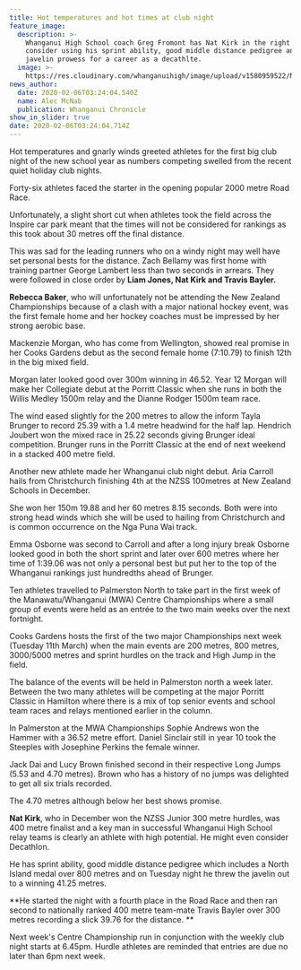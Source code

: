 ```yaml
---
title: Hot temperatures and hot times at club night
feature_image:
  description: >-
    Whanganui High School coach Greg Fromont has Nat Kirk in the right form to
    consider using his sprint ability, good middle distance pedigree and now
    javelin prowess for a career as a decathlte.
  image: >-
    https://res.cloudinary.com/whanganuihigh/image/upload/v1580959522/News/greg_fromont_nat_kirk_cron_6.2.20.jpg
news_author:
  date: 2020-02-06T03:24:04.540Z
  name: Alec McNab
  publication: Whanganui Chronicle
show_in_slider: true
date: 2020-02-06T03:24:04.714Z
---
```

Hot temperatures and gnarly winds greeted athletes for the first big club night of the new school year as numbers competing swelled from the recent quiet holiday club nights.

Forty-six athletes faced the starter in the opening popular 2000 metre Road Race.

Unfortunately, a slight short cut when athletes took the field across the Inspire car park meant that the times will not be considered for rankings as this took about 30 metres off the final distance.

This was sad for the leading runners who on a windy night may well have set personal bests for the distance. Zach Bellamy was first home with training partner George Lambert less than two seconds in arrears. They were followed in close order by **Liam Jones, Nat Kirk and Travis Bayler.**

**Rebecca Baker**, who will unfortunately not be attending the New Zealand Championships because of a clash with a major national hockey event, was the first female home and her hockey coaches must be impressed by her strong aerobic base.

Mackenzie Morgan, who has come from Wellington, showed real promise in her Cooks Gardens debut as the second female home (7:10.79) to finish 12th in the big mixed field.

Morgan later looked good over 300m winning in 46.52. Year 12 Morgan will make her Collegiate debut at the Porritt Classic when she runs in both the Willis Medley 1500m relay and the Dianne Rodger 1500m team race.

The wind eased slightly for the 200 metres to allow the inform Tayla Brunger to record 25.39 with a 1.4 metre headwind for the half lap. Hendrich Joubert won the mixed race in 25.22 seconds giving Brunger ideal competition. Brunger runs in the Porritt Classic at the end of next weekend in a stacked 400 metre field.

Another new athlete made her Whanganui club night debut. Aria Carroll hails from Christchurch finishing 4th at the NZSS 100metres at New Zealand Schools in December.

She won her 150m 19.88 and her 60 metres 8.15 seconds. Both were into strong head winds which she will be used to hailing from Christchurch and is common occurrence on the Nga Puna Wai track.

Emma Osborne was second to Carroll and after a long injury break Osborne looked good in both the short sprint and later over 600 metres where her time of 1:39.06 was not only a personal best but put her to the top of the Whanganui rankings just hundredths ahead of Brunger.

Ten athletes travelled to Palmerston North to take part in the first week of the Manawatu/Whanganui (MWA) Centre Championships where a small group of events were held as an entrée to the two main weeks over the next fortnight.

Cooks Gardens hosts the first of the two major Championships next week (Tuesday 11th March) when the main events are 200 metres, 800 metres, 3000/5000 metres and sprint hurdles on the track and High Jump in the field.

The balance of the events will be held in Palmerston north a week later. Between the two many athletes will be competing at the major Porritt Classic in Hamilton where there is a mix of top senior events and school team races and relays mentioned earlier in the column.

In Palmerston at the MWA Championships Sophie Andrews won the Hammer with a 36.52 metre effort. Daniel Sinclair still in year 10 took the Steeples with Josephine Perkins the female winner.

Jack Dai and Lucy Brown finished second in their respective Long Jumps (5.53 and 4.70 metres). Brown who has a history of no jumps was delighted to get all six trials recorded.

The 4.70 metres although below her best shows promise.

**Nat Kirk**, who in December won the NZSS Junior 300 metre hurdles, was 400 metre finalist and a key man in successful Whanganui High School relay teams is clearly an athlete with high potential. He might even consider Decathlon.

He has sprint ability, good middle distance pedigree which includes a North Island medal over 800 metres and on Tuesday night he threw the javelin out to a winning 41.25 metres.

**He started the night with a fourth place in the Road Race and then ran second to nationally ranked 400 metre team-mate Travis Bayler over 300 metres recording a slick 39.76 for the distance.**

Next week's Centre Championship run in conjunction with the weekly club night starts at 6.45pm. Hurdle athletes are reminded that entries are due no later than 6pm next week.
